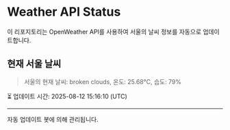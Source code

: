 
# Weather API Status

이 리포지토리는 OpenWeather API를 사용하여 서울의 날씨 정보를 자동으로 업데이트합니다.

## 현재 서울 날씨
> 서울의 현재 날씨: broken clouds, 온도: 25.68°C, 습도: 79%

⏳ 업데이트 시간: 2025-08-12 15:16:10 (UTC)

---
자동 업데이트 봇에 의해 관리됩니다.
